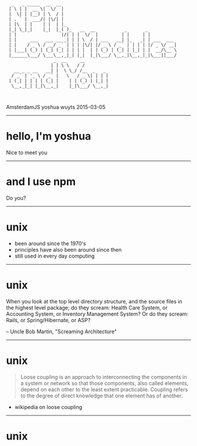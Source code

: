 ```
  _   _ _____  __  __                                            
 | \ | |  __ \|  \/  |                                           
 |  \| | |__) | \  / |                                           
 | . ` |  ___/| |\/| |                                           
 | |\  | |    | |  | |_                                          
 |_| \_|_|    |_|  |_( )_   __  __           _       _           
 | |                 |/| | |  \/  |         | |     | |          
 | |     ___   ___ __ _| | | \  / | ___   __| |_   _| | ___  ___ 
 | |    / _ \ / __/ _` | | | |\/| |/ _ \ / _` | | | | |/ _ \/ __|
 | |___| (_) | (_| (_| | | | |  | | (_) | (_| | |_| | |  __/\__ \
 |______\___/ \___\__,_|_| |_|  |_|\___/ \__,_|\__,_|_|\___||___/
                  _  __     __                                   
                 | | \ \   / /                                   
   __ _ _ __   __| |  \ \_/ /__  _   _                           
  / _` | '_ \ / _` |   \   / _ \| | | |                          
 | (_| | | | | (_| |    | | (_) | |_| |                          
  \__,_|_| |_|\__,_|    |_|\___/ \__,_|                          
                                                                 
                                               
```
AmsterdamJS
yoshua wuyts
2015-03-05

---
# hello, I'm yoshua

Nice to meet you

---
# and I use npm

Do you?

---
# unix
- been around since the 1970's
- principles have also been around since then
- still used in every day computing

---
# unix

When you look at the top level directory structure, and the source files 
in the highest level package; do they scream: Health Care System, 
or Accounting System, or Inventory Management System? Or do they scream: 
Rails, or Spring/Hibernate, or ASP?

– Uncle Bob Martin, "Screaming Architecture"

---
# unix

> Loose coupling is an approach to interconnecting the components in a system
> or network so that those components, also called elements, depend on each
> other to the least extent practicable. Coupling refers to the degree of
> direct knowledge that one element has of another.

- wikipedia on loose coupling

---
# unix 
